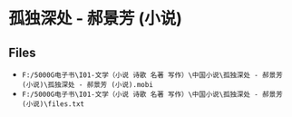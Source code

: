 # 孤独深处 - 郝景芳 (小说)

## Files

- `F:/5000G电子书\I01-文学（小说 诗歌 名著 写作）\中国小说\孤独深处 - 郝景芳 (小说)\孤独深处 - 郝景芳 (小说).mobi`
- `F:/5000G电子书\I01-文学（小说 诗歌 名著 写作）\中国小说\孤独深处 - 郝景芳 (小说)\files.txt`
